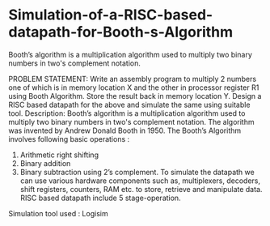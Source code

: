 # Simulation-of-a-RISC-based-datapath-for-Booth-s-Algorithm
Booth’s algorithm is a multiplication algorithm used to multiply two binary numbers in two's complement notation. 


PROBLEM STATEMENT:
Write an assembly program to multiply 2 numbers one of which is in memory location X and the other in processor register R1 using Booth Algorithm. Store the result back in memory location Y. Design a RISC based datapath for the above and simulate the same using suitable tool.
Description:
Booth’s algorithm is a multiplication algorithm used to multiply two binary numbers in two's complement notation. 
The algorithm was invented by Andrew Donald Booth in 1950.
The Booth’s Algorithm involves following basic operations : 
1. Arithmetic right shifting
2. Binary addition
3. Binary subtraction using 2’s complement.
 To simulate the datapath we can use various hardware components such as, multiplexers, decoders, shift registers, counters, RAM etc. to store, retrieve and manipulate data.
RISC based datapath include 5 stage-operation.

Simulation tool used : Logisim



